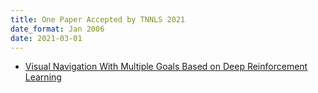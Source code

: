 ```yaml
---
title: One Paper Accepted by TNNLS 2021
date_format: Jan 2006
date: 2021-03-01
---
```


* [Visual Navigation With Multiple Goals Based on Deep Reinforcement Learning](https://sg-vilab.github.io/publication/rao2021visual/) <br>


<!--more-->
